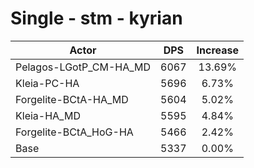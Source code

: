 # Single - stm - kyrian
| Actor | DPS | Increase |
|---|:---:|:---:|
|Pelagos-LGotP_CM-HA_MD|6067|13.69%|
|Kleia-PC-HA|5696|6.73%|
|Forgelite-BCtA-HA_MD|5604|5.02%|
|Kleia-HA_MD|5595|4.84%|
|Forgelite-BCtA_HoG-HA|5466|2.42%|
|Base|5337|0.00%|
